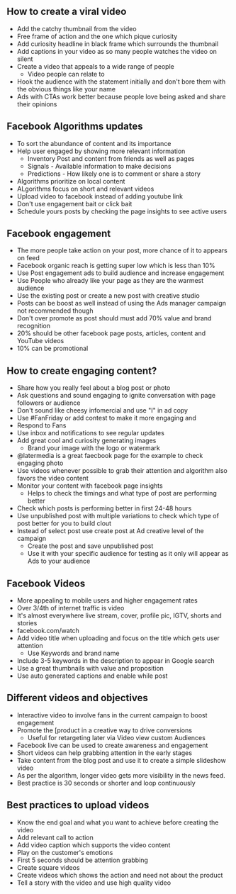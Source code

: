 ## How to create a viral video 
- Add the catchy thumbnail from the video 
- Free frame of action and the one which pique curiosity
- Add curiosity headline in black frame which surrounds the thumbnail
- Add captions in your video as so many people watches the video on silent 
- Create a video that appeals to a wide range of people 
  - Video people can relate to 
- Hook the audience with the statement initially and don't bore them with the obvious things like your name 
- Ads with CTAs work better because people love being asked and share their opinions

## Facebook Algorithms updates
- To sort the abundance of content and its importance
- Help user engaged by showing more relevant information
  - Inventory  Post and content from friends as well as pages 
  - Signals - Available information to make decisions 
  - Predictions - How likely one is to comment or share a story
- Algorithms prioritize on local content 
- ALgorithms focus on short and relevant videos 
- Upload video to facebook instead of adding youtube link 
- Don't use engagement bait or click bait
- Schedule yours posts by checking the page insights to see active users 

## Facebook engagement
- The more people take action on your post, more chance of it to appears on feed
- Facebook organic reach is getting super low which is less than 10% 
- Use Post engagement ads to build audience and increase engagement
- Use People who already like your page as they are the warmest audience 
- Use the existing post or create a new post with creative studio 
- Posts can be boost as well instead of using the Ads manager campaign not recommended though
- Don't over promote as post should must add 70% value and brand recognition
- 20% should be other facebook page posts, articles, content and YouTube videos
- 10% can be promotional 
  
## How to create engaging content?
- Share how you really feel about a blog post or photo 
- Ask questions and sound engaging to ignite conversation with page followers or audience
- Don't sound like cheesy infomercial and use "I" in ad copy
- Use #FanFriday or add contest to make it more engaging and
- Respond to Fans
- Use inbox and notifications to see regular updates 
- Add great cool and curiosity generating images 
  - Brand your image with the logo or watermark 
- @latermedia is a great faecbook page for the example to check engaging photo 
- Use videos whenever possible to grab their attention and algorithm also favors the video content
- Monitor your content with facebook page insights 
  - Helps to check the timings and what type of post are performing better
- Check which posts is performing better in first 24-48 hours
- Use unpublished post with multiple variations to check which type of post better for you to build clout
- Instead of select post use create post at Ad creative level of the campaign 
  - Create the post and save unpublished post
  - Use it with your specific audience for testing as it only will appear as Ads to your audience

## Facebook Videos
- More appealing to mobile users and higher engagement rates
- Over 3/4th of internet traffic is video
- It's almost everywhere live stream, cover, profile pic, IGTV, shorts and stories
- facebook.com/watch
- Add video title when uploading and focus on the title which gets user attention
  - Use Keywords and brand name
-  Include 3-5 keywords in the description to appear in Google search
-  Use a great thumbnails with value and proposition
-  Use auto generated captions and enable while post
  
## Different videos and objectives
- Interactive video to involve fans in the current campaign to boost engagement 
- Promote the [product in a creative way to drive conversions
  - Useful for retargeting later via Video view custom Audiences
- Facebook live can be used to create awareness and engagement 
- Short videos can help grabbing attention in the early stages 
- Take content from the blog post and use it to create a simple slideshow video 
- As per the algorithm, longer video gets more visibility in the news feed.
- Best practice is 30 seconds or shorter and loop continuously

## Best practices to upload videos
- Know the end goal and what you want to achieve before creating the video 
- Add relevant call to action 
- Add video caption which supports the video content 
- Play on the customer's emotions 
- First 5 seconds should be attention grabbing
- Create square videos 
- Create videos which shows the action and need not about the product 
- Tell a story with the video and use high quality video
  
  